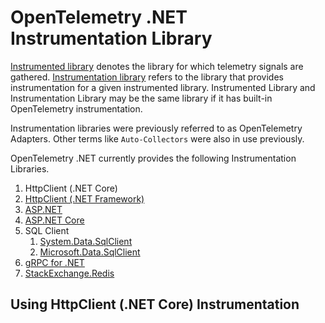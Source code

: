 # OpenTelemetry .NET Instrumentation Library

[Instrumented
library](https://github.com/open-telemetry/opentelemetry-specification/blob/master/specification/glossary.md#instrumented-library)
denotes the library for which telemetry signals are gathered. [Instrumentation
library](https://github.com/open-telemetry/opentelemetry-specification/blob/master/specification/glossary.md#instrumentation-library)
refers to the library that provides instrumentation for a given instrumented
library. Instrumented Library and Instrumentation Library may be the same
library if it has built-in OpenTelemetry instrumentation.

Instrumentation libraries were previously referred to as OpenTelemetry
Adapters. Other terms like `Auto-Collectors` were also in use previously.

OpenTelemetry .NET currently provides the following Instrumentation Libraries.

1. HttpClient (.NET Core)
2. [HttpClient (.NET Framework)](https://docs.microsoft.com/en-us/dotnet/api/system.net.httpwebrequest)
3. [ASP.NET](https://docs.microsoft.com/en-us/aspnet/overview)
4. [ASP.NET Core](https://docs.microsoft.com/en-us/aspnet/core)
5. SQL Client
   1. [System.Data.SqlClient](https://www.nuget.org/packages/System.Data.SqlClient)
   2. [Microsoft.Data.SqlClient](https://www.nuget.org/packages/Microsoft.Data.SqlClient)
6. [gRPC for .NET](https://github.com/grpc/grpc-dotnet)
7. [StackExchange.Redis](https://www.nuget.org/packages/StackExchange.Redis/)

## Using HttpClient (.NET Core) Instrumentation
